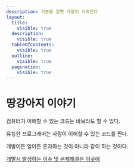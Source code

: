 ```yaml
---
description: 기본을 알면 개발이 쉬워진다
layout:
  title:
    visible: true
  description:
    visible: true
  tableOfContents:
    visible: true
  outline:
    visible: true
  pagination:
    visible: true
---
```


# 땅강아지 이야기

컴퓨터가 이해할 수 있는 코드는 바보라도 할 수 있다.

유능한 프로그래머는 사람이 이해할 수 있는 코드를 짠다.

개발이든 일이든 혼자하는 것이 아니라 같이 하는 것이다.



[개발시 발생하는 이슈 및 문제해결은 이곳에](https://hyomee.gitbook.io/solution)
